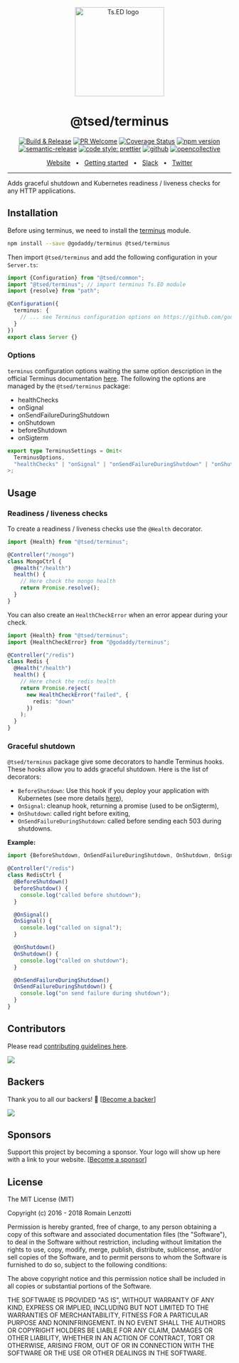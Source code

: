 <p style="text-align: center" align="center">
 <a href="https://tsed.io" target="_blank"><img src="https://tsed.io/tsed-og.png" width="200" alt="Ts.ED logo"/></a>
</p>

<div align="center">
   <h1>@tsed/terminus</h1>

[![Build & Release](https://github.com/tsedio/tsed/workflows/Build%20&%20Release/badge.svg)](https://github.com/tsedio/tsed/actions?query=workflow%3A%22Build+%26+Release%22)
[![PR Welcome](https://img.shields.io/badge/PRs-welcome-brightgreen.svg)](https://github.com/tsedio/tsed/blob/master/CONTRIBUTING.md)
[![Coverage Status](https://coveralls.io/repos/github/tsedio/tsed/badge.svg?branch=production)](https://coveralls.io/github/tsedio/tsed?branch=production)
[![npm version](https://badge.fury.io/js/%40tsed%2Fcommon.svg)](https://badge.fury.io/js/%40tsed%2Fcommon)
[![semantic-release](https://img.shields.io/badge/%20%20%F0%9F%93%A6%F0%9F%9A%80-semantic--release-e10079.svg)](https://github.com/semantic-release/semantic-release)
[![code style: prettier](https://img.shields.io/badge/code_style-prettier-ff69b4.svg?style=flat-square)](https://github.com/prettier/prettier)
[![github](https://img.shields.io/static/v1?label=Github%20sponsor&message=%E2%9D%A4&logo=GitHub&color=%23fe8e86)](https://github.com/sponsors/romakita)
[![opencollective](https://img.shields.io/static/v1?label=OpenCollective%20sponsor&message=%E2%9D%A4&logo=OpenCollective&color=%23fe8e86)](https://opencollective.com/tsed)

</div>

<div align="center">
  <a href="https://tsed.io/">Website</a>
  <span>&nbsp;&nbsp;•&nbsp;&nbsp;</span>
  <a href="https://tsed.io/getting-started.html">Getting started</a>
  <span>&nbsp;&nbsp;•&nbsp;&nbsp;</span>
  <a href="https://api.tsed.io/rest/slack/tsedio/tsed">Slack</a>
  <span>&nbsp;&nbsp;•&nbsp;&nbsp;</span>
  <a href="https://twitter.com/TsED_io">Twitter</a>
</div>

<hr />

Adds graceful shutdown and Kubernetes readiness / liveness checks for any HTTP applications.

## Installation

Before using terminus, we need to install the [terminus](https://www.npmjs.com/package/@godaddy/terminus) module.

```bash
npm install --save @godaddy/terminus @tsed/terminus
```

Then import `@tsed/terminus` and add the following configuration in your `Server.ts`:

```typescript
import {Configuration} from "@tsed/common";
import "@tsed/terminus"; // import terminus Ts.ED module
import {resolve} from "path";

@Configuration({
  terminus: {
    // ... see Terminus configuration options on https://github.com/godaddy/terminus
  }
})
export class Server {}
```

### Options

`terminus` configuration options waiting the same option description in the official Terminus documentation [here](https://github.com/godaddy/terminus).
The following the options are managed by the `@tsed/terminus` package:

- healthChecks
- onSignal
- onSendFailureDuringShutdown
- onShutdown
- beforeShutdown
- onSigterm

```typescript
export type TerminusSettings = Omit<
  TerminusOptions,
  "healthChecks" | "onSignal" | "onSendFailureDuringShutdown" | "onShutdown" | "beforeShutdown" | "onSigterm"
>;
```

## Usage

### Readiness / liveness checks

To create a readiness / liveness checks use the `@Health` decorator.

```ts
import {Health} from "@tsed/terminus";

@Controller("/mongo")
class MongoCtrl {
  @Health("/health")
  health() {
    // Here check the mongo health
    return Promise.resolve();
  }
}
```

You can also create an `HealthCheckError` when an error appear during your check.

```ts
import {Health} from "@tsed/terminus";
import {HealthCheckError} from "@godaddy/terminus";

@Controller("/redis")
class Redis {
  @Health("/health")
  health() {
    // Here check the redis health
    return Promise.reject(
      new HealthCheckError("failed", {
        redis: "down"
      })
    );
  }
}
```

### Graceful shutdown

`@tsed/terminus` package give some decorators to handle Terminus hooks. These hooks allow you to adds graceful shutdown.
Here is the list of decorators:

- `BeforeShutdown`: Use this hook if you deploy your application with Kubernetes (see more details [here](https://github.com/godaddy/terminus#how-to-set-terminus-up-with-kubernetes)),
- `OnSignal`: cleanup hook, returning a promise (used to be onSigterm),
- `OnShutdown`: called right before exiting,
- `OnSendFailureDuringShutdown`: called before sending each 503 during shutdowns.

**Example:**

```typescript
import {BeforeShutdown, OnSendFailureDuringShutdown, OnShutdown, OnSignal} from "@tsed/terminus";

@Controller("/redis")
class RedisCtrl {
  @BeforeShutdown()
  beforeShutdow() {
    console.log("called before shutdown");
  }

  @OnSignal()
  OnSignal() {
    console.log("called on signal");
  }

  @OnShutdown()
  OnShutdown() {
    console.log("called on shutdown");
  }

  @OnSendFailureDuringShutdown()
  OnSendFailureDuringShutdown() {
    console.log("on send failure during shutdown");
  }
}
```

## Contributors

Please read [contributing guidelines here](https://tsed.io/CONTRIBUTING.html).

<a href="https://github.com/tsedio/ts-express-decorators/graphs/contributors"><img src="https://opencollective.com/tsed/contributors.svg?width=890" /></a>

## Backers

Thank you to all our backers! 🙏 [[Become a backer](https://opencollective.com/tsed#backer)]

<a href="https://opencollective.com/tsed#backers" target="_blank"><img src="https://opencollective.com/tsed/tiers/backer.svg?width=890"></a>

## Sponsors

Support this project by becoming a sponsor. Your logo will show up here with a link to your website. [[Become a sponsor](https://opencollective.com/tsed#sponsor)]

## License

The MIT License (MIT)

Copyright (c) 2016 - 2018 Romain Lenzotti

Permission is hereby granted, free of charge, to any person obtaining a copy of this software and associated documentation files (the "Software"), to deal in the Software without restriction, including without limitation the rights to use, copy, modify, merge, publish, distribute, sublicense, and/or sell copies of the Software, and to permit persons to whom the Software is furnished to do so, subject to the following conditions:

The above copyright notice and this permission notice shall be included in all copies or substantial portions of the Software.

THE SOFTWARE IS PROVIDED "AS IS", WITHOUT WARRANTY OF ANY KIND, EXPRESS OR IMPLIED, INCLUDING BUT NOT LIMITED TO THE WARRANTIES OF MERCHANTABILITY, FITNESS FOR A PARTICULAR PURPOSE AND NONINFRINGEMENT. IN NO EVENT SHALL THE AUTHORS OR COPYRIGHT HOLDERS BE LIABLE FOR ANY CLAIM, DAMAGES OR OTHER LIABILITY, WHETHER IN AN ACTION OF CONTRACT, TORT OR OTHERWISE, ARISING FROM, OUT OF OR IN CONNECTION WITH THE SOFTWARE OR THE USE OR OTHER DEALINGS IN THE SOFTWARE.
